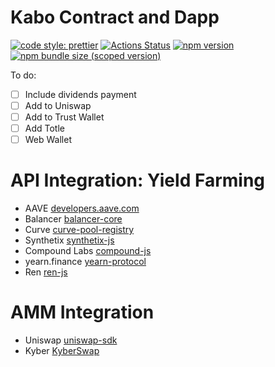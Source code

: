# Kabo Contract and Dapp

[![code style: prettier](https://img.shields.io/badge/code_style-prettier-ff69b4.svg?style=flat-square)](https://github.com/prettier/prettier)
[![Actions Status](https://github.com/Uniswap/uniswap-sdk/workflows/CI/badge.svg)](https://github.com/Uniswap/uniswap-sdk)
[![npm version](https://img.shields.io/npm/v/@uniswap/sdk/latest.svg)](https://www.npmjs.com/package/@uniswap/sdk/v/latest)
[![npm bundle size (scoped version)](https://img.shields.io/bundlephobia/minzip/@uniswap/sdk/latest.svg)](https://bundlephobia.com/result?p=@uniswap/sdk@latest)

To do:<br>
- [ ] Include dividends payment
- [ ] Add to Uniswap
- [ ] Add to Trust Wallet
- [ ] Add Totle
- [ ] Web Wallet

# API Integration: Yield Farming
- AAVE [developers.aave.com](https://developers.aave.com)
- Balancer [balancer-core](https://github.com/balancer-labs/balancer-core)
- Curve [curve-pool-registry](https://github.com/curvefi/curve-pool-registry)
- Synthetix [synthetix-js](https://github.com/Synthetixio/synthetix-js)
- Compound Labs [compound-js](https://github.com/compound-finance/compound-js)
- yearn.finance [yearn-protocol](https://github.com/iearn-finance/yearn-protocol)
- Ren [ren-js](https://github.com/renproject/ren-js)

# AMM Integration
- Uniswap [uniswap-sdk](https://github.com/Uniswap/uniswap-sdk)
- Kyber [KyberSwap](https://github.com/KyberNetwork/KyberSwap)



